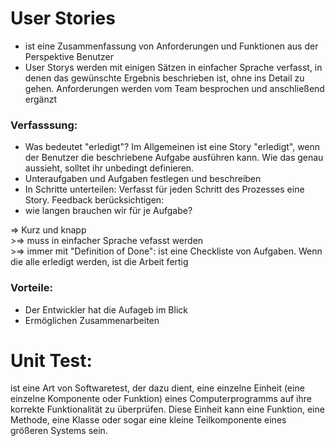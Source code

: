 # User Stories
- ist eine Zusammenfassung von Anforderungen und Funktionen aus der Perspektive Benutzer
- User Storys werden mit einigen Sätzen in einfacher Sprache verfasst, in denen das gewünschte Ergebnis beschrieben ist, ohne ins Detail zu gehen. Anforderungen werden vom Team besprochen und anschließend ergänzt

### Verfasssung:
- Was bedeutet "erledigt"? Im Allgemeinen ist eine Story "erledigt", wenn der Benutzer die beschriebene Aufgabe ausführen kann. Wie das genau aussieht, solltet ihr unbedingt definieren.
- Unteraufgaben und Aufgaben festlegen und beschreiben
- In Schritte unterteilen: Verfasst für jeden Schritt des Prozesses eine Story.
Feedback berücksichtigen: 
- wie langen brauchen wir für je Aufgabe?

<p>=> Kurz und knapp<br>
>=> muss in einfacher Sprache vefasst werden<br>
>=> immer mit "Definition of Done": ist eine Checkliste von Aufgaben. Wenn die alle erledigt werden, ist die Arbeit fertig<p/>

### Vorteile: 
- Der Entwickler hat die Aufageb im Blick
- Ermöglichen Zusammenarbeiten



# Unit Test:
ist eine Art von Softwaretest, der dazu dient, eine einzelne Einheit (eine einzelne Komponente oder Funktion) eines Computerprogramms auf ihre korrekte Funktionalität zu überprüfen. Diese Einheit kann eine Funktion, eine Methode, eine Klasse oder sogar eine kleine Teilkomponente eines größeren Systems sein. 
